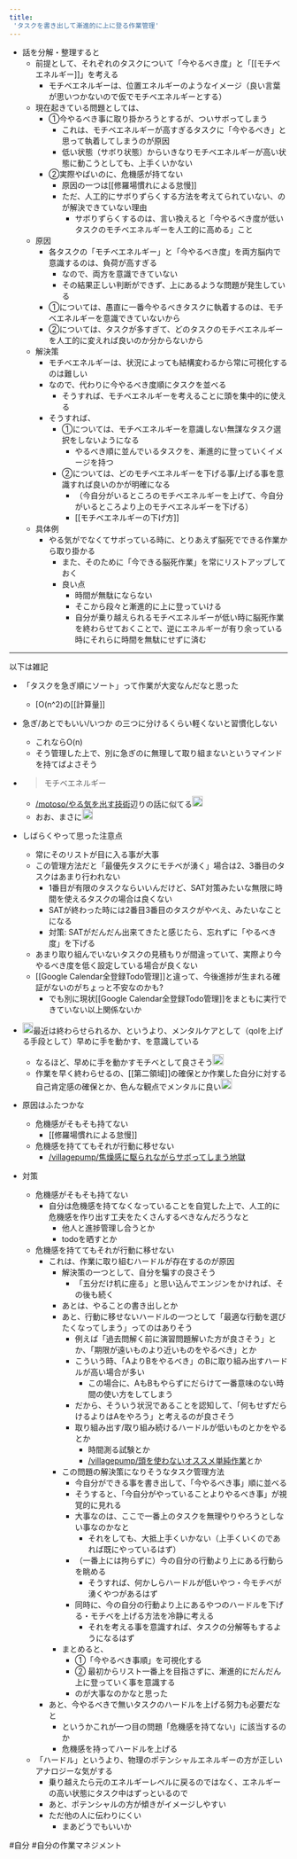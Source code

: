 ```yaml
---
title:
 'タスクを書き出して漸進的に上に登る作業管理'
---
```


- 話を分解・整理すると
    - 前提として、それぞれのタスクについて「今やるべき度」と「[[モチベエネルギー]]」を考える
        - モチベエネルギーは、位置エネルギーのようなイメージ（良い言葉が思いつかないので仮でモチベエネルギーとする）
    - 現在起きている問題としては、
        - ①今やるべき事に取り掛かろうとするが、ついサボってしまう
            - これは、モチベエネルギーが高すぎるタスクに「今やるべき」と思って執着してしまうのが原因
            - 低い状態（サボり状態）からいきなりモチベエネルギーが高い状態に動こうとしても、上手くいかない
        - ②実際やばいのに、危機感が持てない
            - 原因の一つは[[修羅場慣れによる怠慢]]
            - ただ、人工的にサボりずらくする方法を考えてられていない、のが解決できていない理由
                - サボりずらくするのは、言い換えると「今やるべき度が低いタスクのモチベエネルギーを人工的に高める」こと
    - 原因
        - 各タスクの「モチべエネルギー」と「今やるべき度」を両方脳内で意識するのは、負荷が高すぎる
            - なので、両方を意識できていない
            - その結果正しい判断ができず、上にあるような問題が発生している
        - ①については、愚直に一番今やるべきタスクに執着するのは、モチベエネルギーを意識できていないから
        - ②については、タスクが多すぎて、どのタスクのモチべエネルギーを人工的に変えれば良いのか分からないから
    - 解決策
        - モチベエネルギーは、状況によっても結構変わるから常に可視化するのは難しい
        - なので、代わりに今やるべき度順にタスクを並べる
            - そうすれば、モチベエネルギーを考えることに頭を集中的に使える
        - そうすれば、
            - ①については、モチベエネルギーを意識しない無謀なタスク選択をしないようになる
                - やるべき順に並んでいるタスクを、漸進的に登っていくイメージを持つ
            - ②については、どのモチベエネルギーを下げる事/上げる事を意識すれば良いのかが明確になる
                - （今自分がいるところのモチベエネルギーを上げて、今自分がいるところより上のモチベエネルギーを下げる）
                - [[モチベエネルギーの下げ方]]
    - 具体例
        - やる気がでなくてサボっている時に、とりあえず脳死でできる作業から取り掛かる
            - また、そのために「今できる脳死作業」を常にリストアップしておく
            - 良い点
                - 時間が無駄にならない
                - そこから段々と漸進的に上に登っていける
                - 自分が乗り越えられるモチベエネルギーが低い時に脳死作業を終わらせておくことで、逆にエネルギーが有り余っている時にそれらに時間を無駄にせずに済む

---
以下は雑記

- 「タスクを急ぎ順にソート」って作業が大変なんだなと思った
    - [O(n^2)の[[計算量]]
- 急ぎ/あとでもいい/いつか の三つに分けるくらい軽くないと習慣化しない
    - これならO(n)
    - そう管理した上で、別に急ぎのに無理して取り組まないというマインドを持てばよさそう

- > モチベエネルギー
    - [/motoso/やる気を出す技術](https://scrapbox.io/motoso/やる気を出す技術)辺りの話に似てる<img src='https://scrapbox.io/api/pages/blu3mo-public/takker/icon' alt='takker.icon' height="19.5"/>
    - おお、まさに<img src='https://scrapbox.io/api/pages/blu3mo-public/blu3mo/icon' alt='blu3mo.icon' height="19.5"/>

- しばらくやって思った注意点
    - 常にそのリストが目に入る事が大事
    - この管理方法だと「最優先タスクにモチベが湧く」場合は2、3番目のタスクはあまり行われない
        - 1番目が有限のタスクならいいんだけど、SAT対策みたいな無限に時間を使えるタスクの場合は良くない
        - SATが終わった時には2番目3番目のタスクがやべえ、みたいなことになる
        - 対策: SATがだんだん出来てきたと感じたら、忘れずに「やるべき度」を下げる
    - あまり取り組んでいないタスクの見積もりが間違っていて、実際より今やるべき度を低く設定している場合が良くない
    - [[Google Calendar全登録Todo管理]]と違って、今後進捗が生まれる確証がないのがちょっと不安なのかも?
        - でも別に現状[[Google Calendar全登録Todo管理]]をまともに実行できていない以上関係ないか

- <img src='https://scrapbox.io/api/pages/blu3mo-public/axokxi/icon' alt='axokxi.icon' height="19.5"/>最近は終わらせられるか、というより、メンタルケアとして（qolを上げる手段として）早めに手を動かす、を意識している
    - なるほど、早めに手を動かすモチベとして良さそう<img src='https://scrapbox.io/api/pages/blu3mo-public/blu3mo/icon' alt='blu3mo.icon' height="19.5"/>
    - 作業を早く終わらせるの、[[第二領域]]の確保とか作業した自分に対する自己肯定感の確保とか、色んな観点でメンタルに良い<img src='https://scrapbox.io/api/pages/blu3mo-public/axokxi/icon' alt='axokxi.icon' height="19.5"/>

- 原因はふたつかな
    - 危機感がそもそも持てない
        - [[修羅場慣れによる怠慢]]
    - 危機感を持ててもそれが行動に移せない
        - [/villagepump/焦燥感に駆られながらサボってしまう地獄](https://scrapbox.io/villagepump/焦燥感に駆られながらサボってしまう地獄)
- 対策
    - 危機感がそもそも持てない
        - 自分は危機感を持てなくなっていることを自覚した上で、人工的に危機感を作り出す工夫をたくさんするべきなんだろうなと
            - 他人と進捗管理し合うとか
            - todoを晒すとか
    - 危機感を持ててもそれが行動に移せない
        - これは、作業に取り組むハードルが存在するのが原因
            - 解決策の一つとして、自分を騙すの良さそう
                - 「五分だけ机に座る」と思い込んでエンジンをかければ、その後も続く
            - あとは、やることの書き出しとか
            - あと、行動に移せないハードルの一つとして「最適な行動を選びたくなってしまう」ってのはありそう
                - 例えば「過去問解く前に演習問題解いた方が良さそう」とか、「期限が遠いものより近いものをやるべき」とか
                - こういう時、「AよりBをやるべき」のBに取り組み出すハードルが高い場合が多い
                    - この場合に、AもBもやらずにだらけて一番意味のない時間の使い方をしてしまう
                - だから、そういう状況であることを認知して、「何もせずだらけるよりはAをやろう」と考えるのが良さそう
                - 取り組み出す/取り組み続けるハードルが低いものとかをやるとか
                    - 時間測る試験とか
                    - [/villagepump/頭を使わないオススメ単純作業](https://scrapbox.io/villagepump/頭を使わないオススメ単純作業)とか
            - この問題の解決策になりそうなタスク管理方法
                - 今自分ができる事を書き出して、「今やるべき事」順に並べる
                - そうすると、「今自分がやっていることよりやるべき事」が視覚的に見れる
                - 大事なのは、ここで一番上のタスクを無理やりやろうとしない事なのかなと
                    - それをしても、大抵上手くいかない（上手くいくのであれば既にやっているはず）
                - （一番上には拘らずに）今の自分の行動より上にある行動らを眺める
                    - そうすれば、何かしらハードルが低いやつ・今モチベが湧くやつがあるはず
                - 同時に、今の自分の行動より上にあるやつのハードルを下げる・モチベを上げる方法を冷静に考える
                    - それを考える事を意識すれば、タスクの分解等もするようになるはず
            - まとめると、
                - ①「今やるべき事順」を可視化する
                - ② 最初からリスト一番上を目指さずに、漸進的にだんだん上に登っていく事を意識する
                - のが大事なのかなと思った
        - あと、今やるべきで無いタスクのハードルを上げる努力も必要だなと
            - というかこれが一つ目の問題「危機感を持てない」に該当するのか
            - 危機感を持ってハードルを上げる
    - 「ハードル」というより、物理のポテンシャルエネルギーの方が正しいアナロジーな気がする
        - 乗り越えたら元のエネルギーレベルに戻るのではなく、エネルギーの高い状態にタスク中はずっといるので
        - あと、ポテンシャルの方が傾きがイメージしやすい
        - ただ他の人に伝わりにくい
            - まあどうでもいいか

#自分 #自分の作業マネジメント
